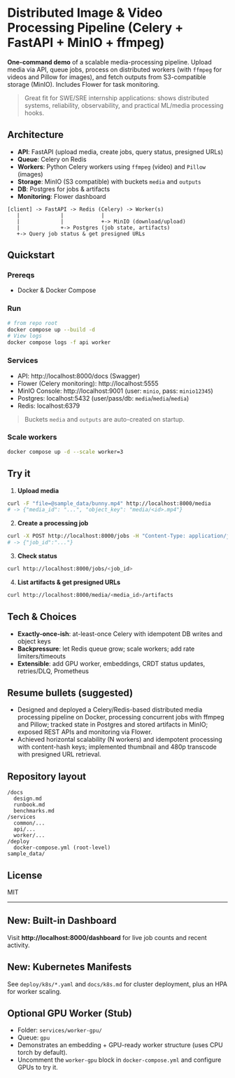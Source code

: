 # Distributed Image & Video Processing Pipeline (Celery + FastAPI + MinIO + ffmpeg)

**One-command demo** of a scalable media-processing pipeline. Upload media via API,
queue jobs, process on distributed workers (with `ffmpeg` for videos and Pillow for images),
and fetch outputs from S3-compatible storage (MinIO). Includes Flower for task monitoring.

> Great fit for SWE/SRE internship applications: shows distributed systems, reliability,
> observability, and practical ML/media processing hooks.

## Architecture

- **API**: FastAPI (upload media, create jobs, query status, presigned URLs)
- **Queue**: Celery on Redis
- **Workers**: Python Celery workers using `ffmpeg` (video) and `Pillow` (images)
- **Storage**: MinIO (S3 compatible) with buckets `media` and `outputs`
- **DB**: Postgres for jobs & artifacts
- **Monitoring**: Flower dashboard

```
[client] -> FastAPI -> Redis (Celery) -> Worker(s)
   |             |            |
   |             |            +-> MinIO (download/upload)
   |             +-> Postgres (job state, artifacts)
   +-> Query job status & get presigned URLs
```

## Quickstart

### Prereqs
- Docker & Docker Compose

### Run
```bash
# from repo root
docker compose up --build -d
# View logs
docker compose logs -f api worker
```

### Services
- API: http://localhost:8000/docs (Swagger)
- Flower (Celery monitoring): http://localhost:5555
- MinIO Console: http://localhost:9001 (user: `minio`, pass: `minio12345`)
- Postgres: localhost:5432 (user/pass/db: `media`/`media`/`media`)
- Redis: localhost:6379

> Buckets `media` and `outputs` are auto-created on startup.

### Scale workers
```bash
docker compose up -d --scale worker=3
```

## Try it

1) **Upload media**
```bash
curl -F "file=@sample_data/bunny.mp4" http://localhost:8000/media
# -> {"media_id": "...", "object_key": "media/<id>.mp4"}
```

2) **Create a processing job**
```bash
curl -X POST http://localhost:8000/jobs -H "Content-Type: application/json"   -d '{"media_id":"<paste from step 1>","operations":["transcode_480p","thumbnail"]}'
# -> {"job_id":"..."}
```

3) **Check status**
```bash
curl http://localhost:8000/jobs/<job_id>
```

4) **List artifacts & get presigned URLs**
```bash
curl http://localhost:8000/media/<media_id>/artifacts
```

## Tech & Choices

- **Exactly-once-ish**: at-least-once Celery with idempotent DB writes and object keys
- **Backpressure**: let Redis queue grow; scale workers; add rate limiters/timeouts
- **Extensible**: add GPU worker, embeddings, CRDT status updates, retries/DLQ, Prometheus

## Resume bullets (suggested)

- Designed and deployed a Celery/Redis-based distributed media processing pipeline on Docker,
  processing concurrent jobs with ffmpeg and Pillow; tracked state in Postgres and stored
  artifacts in MinIO; exposed REST APIs and monitoring via Flower.
- Achieved horizontal scalability (N workers) and idempotent processing with content-hash keys;
  implemented thumbnail and 480p transcode with presigned URL retrieval.

## Repository layout

```
/docs
  design.md
  runbook.md
  benchmarks.md
/services
  common/...
  api/...
  worker/...
/deploy
  docker-compose.yml (root-level)
sample_data/
```

## License
MIT


---

## New: Built-in Dashboard
Visit **http://localhost:8000/dashboard** for live job counts and recent activity.

## New: Kubernetes Manifests
See `deploy/k8s/*.yaml` and `docs/k8s.md` for cluster deployment, plus an HPA for worker scaling.

## Optional GPU Worker (Stub)
- Folder: `services/worker-gpu/`
- Queue: `gpu`
- Demonstrates an embedding + GPU-ready worker structure (uses CPU torch by default).
- Uncomment the `worker-gpu` block in `docker-compose.yml` and configure GPUs to try it.
